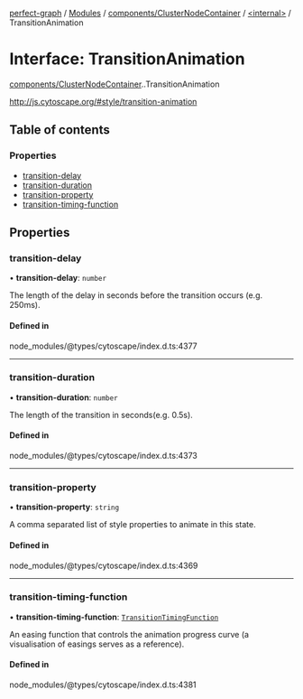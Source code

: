 [perfect-graph](../README.md) / [Modules](../modules.md) / [components/ClusterNodeContainer](../modules/components_ClusterNodeContainer.md) / [<internal\>](../modules/components_ClusterNodeContainer._internal_.md) / TransitionAnimation

# Interface: TransitionAnimation

[components/ClusterNodeContainer](../modules/components_ClusterNodeContainer.md).[<internal>](../modules/components_ClusterNodeContainer._internal_.md).TransitionAnimation

http://js.cytoscape.org/#style/transition-animation

## Table of contents

### Properties

- [transition-delay](components_ClusterNodeContainer._internal_.TransitionAnimation.md#transition-delay)
- [transition-duration](components_ClusterNodeContainer._internal_.TransitionAnimation.md#transition-duration)
- [transition-property](components_ClusterNodeContainer._internal_.TransitionAnimation.md#transition-property)
- [transition-timing-function](components_ClusterNodeContainer._internal_.TransitionAnimation.md#transition-timing-function)

## Properties

### transition-delay

• **transition-delay**: `number`

The length of the delay in seconds before the transition occurs (e.g. 250ms).

#### Defined in

node_modules/@types/cytoscape/index.d.ts:4377

___

### transition-duration

• **transition-duration**: `number`

The length of the transition in seconds(e.g. 0.5s).

#### Defined in

node_modules/@types/cytoscape/index.d.ts:4373

___

### transition-property

• **transition-property**: `string`

A comma separated list of style properties to animate in this state.

#### Defined in

node_modules/@types/cytoscape/index.d.ts:4369

___

### transition-timing-function

• **transition-timing-function**: [`TransitionTimingFunction`](../modules/components_ClusterNodeContainer._internal_.md#transitiontimingfunction)

An easing function that controls the animation progress curve (a visualisation of easings serves as a reference).

#### Defined in

node_modules/@types/cytoscape/index.d.ts:4381
